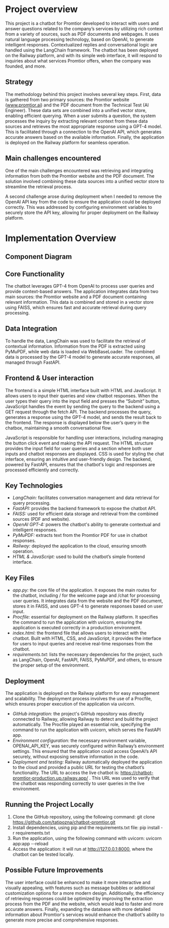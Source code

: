 # Project overview
This project is a chatbot for Promtior developed to interact with users and answer questions related to the company’s services by utilizing rich context from a variety of sources, such as PDF documents and webpages. It uses natural language processing technology, based on OpenAI, to generate intelligent responses. Contextualized replies and conversational logic are handled using the LangChain framework. The chatbot has been deployed on the Railway platform, and with its simple web interface, it will respond to inquiries about what services Promtior offers, when the company was founded, and more.

## Strategy
The methodology behind this project involves several key steps. First, data is gathered from two primary sources: the Promtior website (www.promtior.ai) and the PDF document from the Technical Test (AI Engineer). These data sets are combined into a unified vector store, enabling efficient querying. When a user submits a question, the system processes the inquiry by extracting relevant context from these data sources and retrieves the most appropriate response using a GPT-4 model. This is facilitated through a connection to the OpenAI API, which generates accurate answers based on the available information. Finally, the application is deployed on the Railway platform for seamless operation.

## Main challenges encountered
One of the main challenges encountered was retrieving and integrating information from both the Promtior website and the PDF document. The solution involved combining these data sources into a unified vector store to streamline the retrieval process.

A second challenge arose during deployment when I needed to remove the OpenAI API key from the code to ensure the application could be deployed correctly. This was addressed by configuring environment variables to securely store the API key, allowing for proper deployment on the Railway platform.


# Implementation Overview
## Component Diagram


## Core Functionality
The chatbot leverages GPT-4 from OpenAI to process user queries and provide context-based answers. The application integrates data from two main sources: the Promtior website and a PDF document containing relevant information. This data is combined and stored in a vector store using FAISS, which ensures fast and accurate retrieval during query processing.

## Data Integration
To handle the data, LangChain was used to facilitate the retrieval of contextual information. Information from the PDF is extracted using PyMuPDF, while web data is loaded via WebBaseLoader. The combined data is processed by the GPT-4 model to generate accurate responses, all managed through FastAPI.

## Frontend & User interaction
The frontend is a simple HTML interface built with HTML and JavaScript. It allows users to input their queries and view chatbot responses. When the user types their query into the input field and presses the “Submit” button, JavaScript handles the event by sending the query to the backend using a GET request through the fetch API. The backend processes the query, generates a response using the GPT-4 model, and sends the result back to the frontend. The response is displayed below the user’s query in the chatbox, maintaining a smooth conversational flow.

JavaScript is responsible for handling user interactions, including managing the button click event and making the API request. The HTML structure provides the input field for user queries and a section where both user inputs and chatbot responses are displayed. CSS is used for styling the chat interface, ensuring an intuitive and user-friendly design. The backend, powered by FastAPI, ensures that the chatbot's logic and responses are processed efficiently and correctly.


## Key Technologies
- *LangChain:* facilitates conversation management and data retrieval for query processing.
- *FastAPI:* provides the backend framework to expose the chatbot API.
- *FAISS:* used for efficient data storage and retrieval from the combined sources (PDF and website).
- *OpenAI GPT-4:* powers the chatbot's ability to generate contextual and intelligent responses.
- *PyMuPDF:* extracts text from the Promtior PDF for use in chatbot responses.
- *Railway:* deployed the application to the cloud, ensuring smooth operation.
- *HTML & JavaScript:* used to build the chatbot’s simple frontend interface.

## Key Files
- *app.py:* the core file of the application. It exposes the main routes for the chatbot, including / for the welcome page and /chat for processing user queries. It integrates data from the website and the PDF document, stores it in FAISS, and uses GPT-4 to generate responses based on user input.
- *Procfile:* essential for deployment on the Railway platform. It specifies the command to run the application with uvicorn, ensuring the application is executed correctly in a production environment.
- *index.html:* the frontend file that allows users to interact with the chatbot. Built with HTML, CSS, and JavaScript, it provides the interface for users to input queries and receive real-time responses from the chatbot.
- *requirements.txt:* lists the necessary dependencies for the project, such as LangChain, OpenAI, FastAPI, FAISS, PyMuPDF, and others, to ensure the proper setup of the environment.

## Deployment
The application is deployed on the Railway platform for easy management and scalability. The deployment process involves the use of a Procfile, which ensures proper execution of the application via uvicorn.
- *GitHub integration:* the project's GitHub repository was directly connected to Railway, allowing Railway to detect and build the project automatically. The Procfile played an essential role, specifying the command to run the application with uvicorn, which serves the FastAPI app.
- *Environment configuration:* the necessary environment variable, OPENAI_API_KEY, was securely configured within Railway’s environment settings. This ensured that the application could access OpenAI’s API securely, without exposing sensitive information in the code.
- *Deployment and testing:* Railway automatically deployed the application to the cloud and provided a public URL for testing the chatbot’s functionality. The URL to access the live chatbot is: https://chatbot-promtior-production.up.railway.app/ . This URL was used to verify that the chatbot was responding correctly to user queries in the live environment.

## Running the Project Locally
1. Clone the GitHub repository, using the following command: git clone https://github.com/tatipozna/chatbot-promtior.git
2. Install dependencies, using pip and the requirements.txt file: pip install -r requirements.txt
3. Run the application, using the following command with uvicorn: uvicorn app:app --reload
4. Access the application: it will run at http://127.0.0.1:8000, where the chatbot can be tested locally.

## Possible Future Improvements
The user interface could be enhanced to make it more interactive and visually appealing, with features such as message bubbles or additional customization options for a more modern design. Additionally, the efficiency of retrieving responses could be optimized by improving the extraction process from the PDF and the website, which would lead to faster and more accurate answers. Finally, expanding the database with more detailed information about Promtior's services would enhance the chatbot's ability to generate more precise and comprehensive responses.
